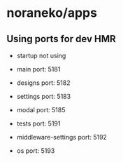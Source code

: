 # noraneko/apps

## Using ports for dev HMR

- startup
  not using

- main
  port: 5181

- designs
  port: 5182

- settings
  port: 5183

- modal
  port: 5185

- tests
  port: 5191

- middleware-settings
  port: 5192

- os
  port: 5193

